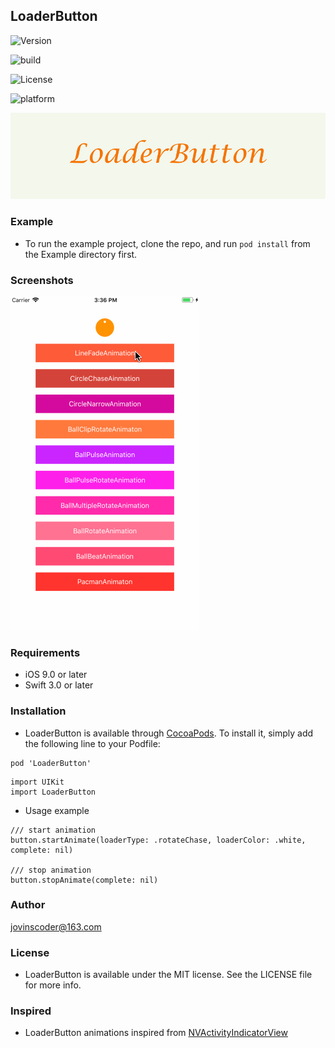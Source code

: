 ## LoaderButton

![Version](https://img.shields.io/badge/swift-4.0-orange.svg)

![build](https://img.shields.io/badge/build-passing-green.svg)

![License](https://img.shields.io/badge/License-MIT-brightgreen.svg)

![platform](https://img.shields.io/badge/platforom-ios-yellowgreen.svg)

![LoaderButton](https://github.com/Jovins/LoaderButton/blob/master/Images/loaderbutton.png)

### Example

- To run the example project, clone the repo, and run `pod install` from the Example directory first.

### Screenshots

![LoaderButton](https://github.com/Jovins/LoaderButton/blob/master/Images/loaderbutton.gif)

### Requirements

- iOS 9.0 or later
- Swift 3.0 or later

### Installation

- LoaderButton is available through [CocoaPods](https://cocoapods.org). To install it, simply add the following line to your Podfile:

``` 
pod 'LoaderButton'
```

``` 
import UIKit
import LoaderButton
```

- Usage example

``` 
/// start animation
button.startAnimate(loaderType: .rotateChase, loaderColor: .white, complete: nil)

/// stop animation
button.stopAnimate(complete: nil)
```

### Author

jovinscoder@163.com

### License

- LoaderButton is available under the MIT license. See the LICENSE file for more info.

### Inspired

- LoaderButton animations inspired from  [NVActivityIndicatorView](https://github.com/ninjaprox/NVActivityIndicatorView)